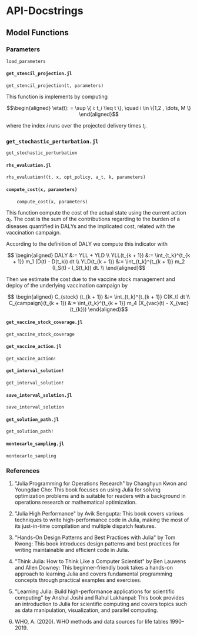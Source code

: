 # API-Docstrings

## Model Functions

### Parameters

```@docs
load_parameters
```

#### `get_stencil_projection.jl`

```@docs
get_stencil_projection(t, parameters)
```

This function is implements by computing

```math
\begin{aligned}
    \eta(t): = \sup
        \{
            i: t_i \leq t
    \}, \quad i \in \{1,2 , \dots, M \}
\end{aligned}
```

where the index $i$ runs over the projected delivery times $t_i$.

### `get_stochastic_perturbation.jl`

```@docs
get_stochastic_perturbation
```

#### `rhs_evaluation.jl`

```@docs
rhs_evaluation!(t, x, opt_policy, a_t, k, parameters)
```

#### `compute_cost(x, parameters)`

```@docs
    compute_cost(x, parameters)
```

This function compute the cost of the actual state using the
current action $a_t$. The cost is the sum of the contributions regarding
to the burden of a diseases quantified in DALYs and the implicated cost,
related with the vaccination campaign.

According to the definition of DALY we compute this indicator with

```math
    \begin{aligned}
        DALY 
            &:= 
                YLL + YLD
        \\
        YLL(t_{k + 1}) 
            &:=
                \int_{t_k}^{t_{k + 1}}
                    m_1  (D(t) - D(t_k))
                dt
        \\
        YLD(t_{k + 1})
            &:= 
                \int_{t_k}^{t_{k + 1}}
                    m_2 (I_S(t) - I_S(t_k))
                dt.
        \\
    \end{aligned}
```

Then we estimate the cost due to the vaccine stock management and
deploy of the underlying vaccination campaign by

```math
    \begin{aligned}
        C_{stock} (t_{k + 1})
            &:=
                \int_{t_k}^{t_{k + 1}}
                    C(K_t)
                dt
        \\
        C_{campaign}(t_{k + 1})
            &:=
                \int_{t_k}^{t_{k + 1}}
                    m_4 (X_{vac}(t) - X_{vac}(t_{k}))
    \end{aligned}
```

#### `get_vaccine_stock_coverage.jl`

```@docs
get_vaccine_stock_coverage
```

#### `get_vaccine_action.jl`

```@docs
get_vaccine_action!
```

#### `get_interval_solution!`

```@docs
get_interval_solution!
```

#### `save_interval_solution.jl`

```@docs
save_interval_solution
```

#### `get_solution_path.jl`

```@docs
get_solution_path!
```

#### `montecarlo_sampling.jl`

```@docs
montecarlo_sampling
```

### References

1. "Julia Programming for Operations Research" by Changhyun Kwon and Youngdae Cho: This book focuses on using Julia for solving optimization problems and is suitable for readers with a background in operations research or mathematical optimization.

2. "Julia High Performance" by Avik Sengupta: This book covers various techniques to write high-performance code in Julia, making the most of its just-in-time compilation and multiple dispatch features.

3. "Hands-On Design Patterns and Best Practices with Julia" by Tom Kwong: This book introduces design patterns and best practices for writing maintainable and efficient code in Julia.

4. "Think Julia: How to Think Like a Computer Scientist" by Ben Lauwens and Allen Downey: This beginner-friendly book takes a hands-on approach to learning Julia and covers fundamental programming concepts through practical examples and exercises.

5. "Learning Julia: Build high-performance applications for scientific computing" by Anshul Joshi and Rahul Lakhanpal: This book provides an introduction to Julia for scientific computing and covers topics such as data manipulation, visualization, and parallel computing.

6. WHO, A. (2020). WHO methods and data sources for life tables 1990–2019.
